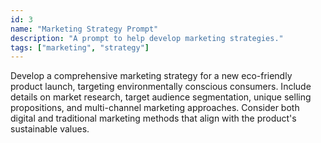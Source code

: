 ```yaml
---
id: 3
name: "Marketing Strategy Prompt"
description: "A prompt to help develop marketing strategies."
tags: ["marketing", "strategy"]
---
```


Develop a comprehensive marketing strategy for a new eco-friendly product launch, targeting environmentally conscious consumers. Include details on market research, target audience segmentation, unique selling propositions, and multi-channel marketing approaches. Consider both digital and traditional marketing methods that align with the product's sustainable values.

